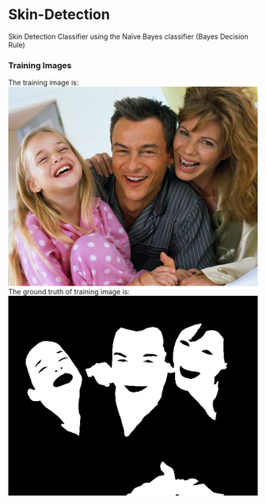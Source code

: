 # Skin-Detection

Skin Detection Classifier using the Naïve Bayes classifier (Bayes Decision Rule)

### Training Images
The training image is:
![Image of family](https://github.com/yjjw/Skin-Detection/blob/master/family.jpg)
The ground truth of training image is:
![ground truth of training image](https://github.com/yjjw/Skin-Detection/blob/master/family.png)
